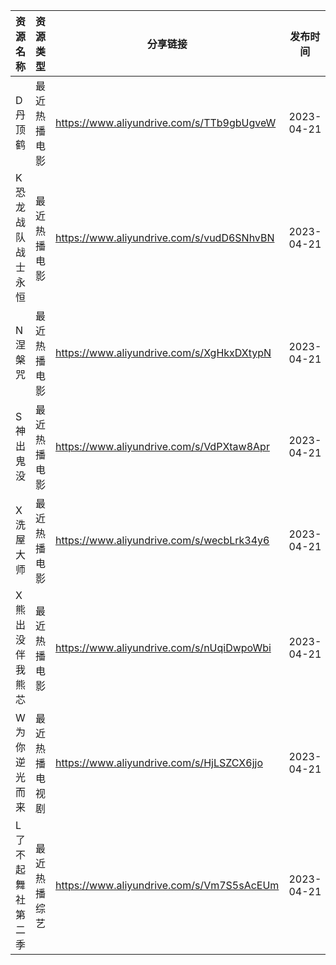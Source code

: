 | 资源名称      | 资源类型    | 分享链接                                      | 发布时间       |
| --------- | ------- | ----------------------------------------- | ---------- |
| D丹顶鹤      | 最近热播电影  | https://www.aliyundrive.com/s/TTb9gbUgveW | 2023-04-21 |
| K恐龙战队战士永恒 | 最近热播电影  | https://www.aliyundrive.com/s/vudD6SNhvBN | 2023-04-21 |
| N涅槃咒      | 最近热播电影  | https://www.aliyundrive.com/s/XgHkxDXtypN | 2023-04-21 |
| S神出鬼没     | 最近热播电影  | https://www.aliyundrive.com/s/VdPXtaw8Apr | 2023-04-21 |
| X洗屋大师     | 最近热播电影  | https://www.aliyundrive.com/s/wecbLrk34y6 | 2023-04-21 |
| X熊出没伴我熊芯  | 最近热播电影  | https://www.aliyundrive.com/s/nUqiDwpoWbi | 2023-04-21 |
| W为你逆光而来   | 最近热播电视剧 | https://www.aliyundrive.com/s/HjLSZCX6jjo | 2023-04-21 |
| L了不起舞社第二季 | 最近热播综艺  | https://www.aliyundrive.com/s/Vm7S5sAcEUm | 2023-04-21 |
